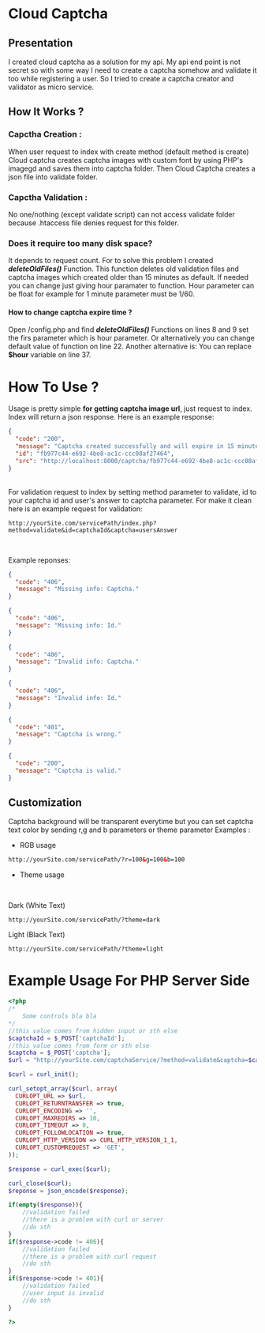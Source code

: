 # Cloud Captcha
## Presentation
I created cloud captcha as a solution for my api. My api end point is not secret so with some way I need to create a captcha somehow and validate it too while registering a user. So I tried to create a captcha creator and validator as micro service.
<br/>
## How It Works ?
### Capctha Creation :
When user request to index with create method (default method is create) Cloud captcha creates captcha images with custom font by using PHP's imagegd and saves them into captcha folder. Then Cloud Captcha creates a json file into validate folder.
### Capctha Validation :
No one/nothing (except validate script) can not access validate folder because .htaccess file denies request for this folder.
### Does it require too many disk space?
It depends to request count. For to solve this problem I created ***deleteOldFiles()*** Function. This function deletes old validation files and captcha images which created older than 15 minutes as default. If needed you can change just giving hour paramater to function. Hour parameter can be float for example for 1 minute parameter must be 1/60.
#### How to change captcha expire time ?
Open /config.php and find ***deleteOldFiles()*** Functions on lines 8 and 9 set the firs parameter which is hour parameter. Or alternatively you can change default value of function on line 22. Another alternative is: You can replace **$hour** variable on line 37.
# How To Use ?
Usage is pretty simple **for getting captcha image url**, just request to index. Index will return a json response.
Here is an example response:
```json
{
  "code": "200",
  "message": "Captcha created successfully and will expire in 15 minutes.",
  "id": "fb977c44-e692-4be8-ac1c-ccc08af27464",
  "src": "http://localhost:8000/captcha/fb977c44-e692-4be8-ac1c-ccc08af27464.png"
}
```
<br/>
For validation request to index by setting method parameter to validate, id to your captcha id and user's answer to captcha parameter. For make it clean here is an example request for validation:

    http://yourSite.com/servicePath/index.php?method=validate&id=captchaId&captcha=usersAnswer
<br/>

Example reponses:
```json
{
  "code": "406",
  "message": "Missing info: Captcha."
}
```
```json
{
  "code": "406",
  "message": "Missing info: Id."
}
```
```json
{
  "code": "406",
  "message": "Invalid info: Captcha."
}
```
```json
{
  "code": "406",
  "message": "Invalid info: Id."
}
```
```json
{
  "code": "401",
  "message": "Captcha is wrong."
}
```
```json
{
  "code": "200",
  "message": "Captcha is valid."
}
```
## Customization
Captcha background will be transparent everytime but you can set captcha text color by sending r,g and b parameters or theme parameter
Examples :
- RGB usage
```html
http://yourSite.com/servicePath/?r=100&g=100&b=100
```
- Theme usage

<br/>

Dark (White Text)

```url
http://yourSite.com/servicePath/?theme=dark
```

Light (Black Text)

```url
http://yourSite.com/servicePath/?theme=light
```
# Example Usage For PHP Server Side
```php
<?php
/*
    Some controls bla bla
*/
//this value comes from hidden input or sth else
$captchaId = $_POST['captchaId'];
//this value comes from form or sth else
$captcha = $_POST['captcha'];
$url = "http://yourSite.com/captchaService/?method=validate&captcha=$captcha&id=$captchaId";

$curl = curl_init();

curl_setopt_array($curl, array(
  CURLOPT_URL => $url,
  CURLOPT_RETURNTRANSFER => true,
  CURLOPT_ENCODING => '',
  CURLOPT_MAXREDIRS => 10,
  CURLOPT_TIMEOUT => 0,
  CURLOPT_FOLLOWLOCATION => true,
  CURLOPT_HTTP_VERSION => CURL_HTTP_VERSION_1_1,
  CURLOPT_CUSTOMREQUEST => 'GET',
));

$response = curl_exec($curl);

curl_close($curl);
$reponse = json_encode($response);

if(empty($response)){
    //validation failed 
    //there is a problem with curl or server
    //do sth
}
if($response->code != 406){
    //validation failed 
    //there is a problem with curl request
    //do sth
}
if($response->code != 401){
    //validation failed 
    //user input is invalid
    //do sth
}

?>
```